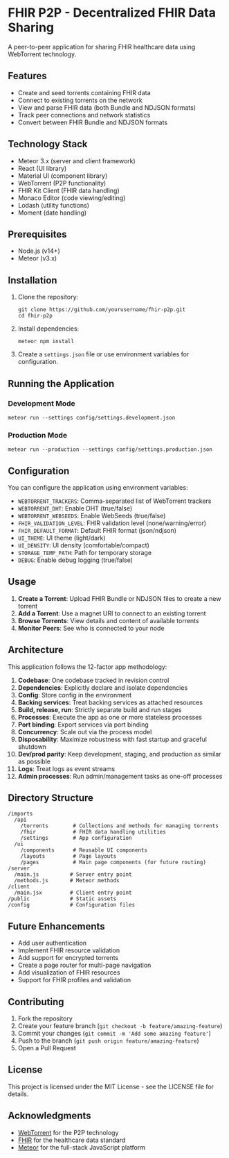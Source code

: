 # FHIR P2P - Decentralized FHIR Data Sharing

A peer-to-peer application for sharing FHIR healthcare data using WebTorrent technology.

## Features

- Create and seed torrents containing FHIR data
- Connect to existing torrents on the network
- View and parse FHIR data (both Bundle and NDJSON formats)
- Track peer connections and network statistics
- Convert between FHIR Bundle and NDJSON formats

## Technology Stack

- Meteor 3.x (server and client framework)
- React (UI library)
- Material UI (component library)
- WebTorrent (P2P functionality)
- FHIR Kit Client (FHIR data handling)
- Monaco Editor (code viewing/editing)
- Lodash (utility functions)
- Moment (date handling)

## Prerequisites

- Node.js (v14+)
- Meteor (v3.x)

## Installation

1. Clone the repository:
   ```
   git clone https://github.com/yourusername/fhir-p2p.git
   cd fhir-p2p
   ```

2. Install dependencies:
   ```
   meteor npm install
   ```

3. Create a `settings.json` file or use environment variables for configuration.

## Running the Application

### Development Mode

```
meteor run --settings config/settings.development.json
```

### Production Mode

```
meteor run --production --settings config/settings.production.json
```

## Configuration

You can configure the application using environment variables:

- `WEBTORRENT_TRACKERS`: Comma-separated list of WebTorrent trackers
- `WEBTORRENT_DHT`: Enable DHT (true/false)
- `WEBTORRENT_WEBSEEDS`: Enable WebSeeds (true/false)
- `FHIR_VALIDATION_LEVEL`: FHIR validation level (none/warning/error)
- `FHIR_DEFAULT_FORMAT`: Default FHIR format (json/ndjson)
- `UI_THEME`: UI theme (light/dark)
- `UI_DENSITY`: UI density (comfortable/compact)
- `STORAGE_TEMP_PATH`: Path for temporary storage
- `DEBUG`: Enable debug logging (true/false)

## Usage

1. **Create a Torrent**: Upload FHIR Bundle or NDJSON files to create a new torrent
2. **Add a Torrent**: Use a magnet URI to connect to an existing torrent
3. **Browse Torrents**: View details and content of available torrents
4. **Monitor Peers**: See who is connected to your node

## Architecture

This application follows the 12-factor app methodology:

1. **Codebase**: One codebase tracked in revision control
2. **Dependencies**: Explicitly declare and isolate dependencies
3. **Config**: Store config in the environment
4. **Backing services**: Treat backing services as attached resources
5. **Build, release, run**: Strictly separate build and run stages
6. **Processes**: Execute the app as one or more stateless processes
7. **Port binding**: Export services via port binding
8. **Concurrency**: Scale out via the process model
9. **Disposability**: Maximize robustness with fast startup and graceful shutdown
10. **Dev/prod parity**: Keep development, staging, and production as similar as possible
11. **Logs**: Treat logs as event streams
12. **Admin processes**: Run admin/management tasks as one-off processes

## Directory Structure

```
/imports
  /api
    /torrents        # Collections and methods for managing torrents
    /fhir            # FHIR data handling utilities
    /settings        # App configuration
  /ui
    /components      # Reusable UI components
    /layouts         # Page layouts
    /pages           # Main page components (for future routing)
/server
  /main.js          # Server entry point
  /methods.js       # Meteor methods
/client
  /main.jsx         # Client entry point
/public             # Static assets
/config             # Configuration files
```

## Future Enhancements

- Add user authentication
- Implement FHIR resource validation
- Add support for encrypted torrents
- Create a page router for multi-page navigation
- Add visualization of FHIR resources
- Support for FHIR profiles and validation

## Contributing

1. Fork the repository
2. Create your feature branch (`git checkout -b feature/amazing-feature`)
3. Commit your changes (`git commit -m 'Add some amazing feature'`)
4. Push to the branch (`git push origin feature/amazing-feature`)
5. Open a Pull Request

## License

This project is licensed under the MIT License - see the LICENSE file for details.

## Acknowledgments

- [WebTorrent](https://webtorrent.io/) for the P2P technology
- [FHIR](https://www.hl7.org/fhir/) for the healthcare data standard
- [Meteor](https://www.meteor.com/) for the full-stack JavaScript platform